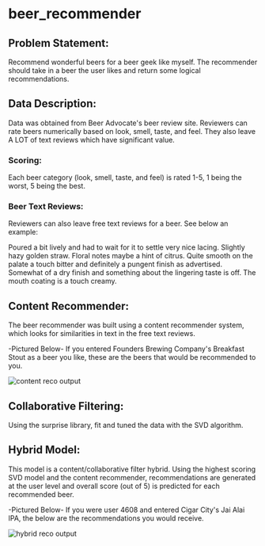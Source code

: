 # beer_recommender

## Problem Statement: 
Recommend wonderful beers for a beer geek like myself. The recommender should take in a beer the user
likes and return some logical recommendations.

## Data Description: 
Data was obtained from Beer Advocate's beer review site. Reviewers can rate beers numerically based on 
look, smell, taste, and feel. They also leave A LOT of text reviews which have significant value.

### Scoring:
Each beer category (look, smell, taste, and feel) is rated 1-5, 1 being the worst, 5 being the best. 

### Beer Text Reviews:
Reviewers can also leave free text reviews for a beer. See below an example:

Poured a bit lively and had to wait for it to settle very nice lacing. Slightly hazy golden straw. Floral 
notes maybe a hint of citrus. Quite smooth on the palate a touch bitter and definitely a pungent finish as 
advertised. Somewhat of a dry finish and something about the lingering taste is off. The mouth coating is 
a touch creamy.

## Content Recommender:
The beer recommender was built using a content recommender system, which looks for similarities in text in
the free text reviews. 

-Pictured Below-
If you entered Founders Brewing Company's Breakfast Stout as a beer you like, these are the beers that would
be recommended to you.

![content reco output](beer_recommender/images/content_rec_output.png "Content Recommender Example Output")

## Collaborative Filtering:
Using the surprise library, fit and tuned the data with the SVD algorithm. 

## Hybrid Model:
This model is a content/collaborative filter hybrid. Using the highest scoring SVD model and the content 
recommender, recommendations are generated at the user level and overall score (out of 5) is predicted for 
each recommended beer. 

-Pictured Below-
If you were user 4608 and entered Cigar City's Jai Alai IPA, the below are the recommendations you would 
receive.

![hybrid reco output](beer_recommender/images/hybrid_rec_output.png "Hybrid Recommender Example Output")





